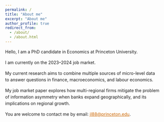 ```yaml
---
permalink: /
title: "About me"
excerpt: "About me"
author_profile: true
redirect_from: 
  - /about/
  - /about.html
---
```


<p></p>

<div style="max-inline-size: 650px;word-wrap: break-word;hyphens: auto;line-height: 1.5;font-size=16px">
<p>Hello, I am a PhD candidate in Economics at Princeton University. </p> 

<p>I am currently on the 2023&ndash;2024 job market.</p>

<p>My current research aims to combine multiple sources of micro-level data to answer questions in finance, macroeconomics, and labour economics. </p>

<p>My job market paper explores how multi-regional firms mitigate the problem of information asymmetry when banks expand geographically, and its implications on regional growth. </p>

<p>You are welcome to contact me by email: <a href="mailto:jl88@princeton.edu" style="color:#cc6600" target="_blank">jl88@princeton.edu</a>.</p>
</div>





<!--

<html>
<head>
<style>
</style>
</head>
<body>

<h2>References</h2>

 <div class="row" style="font-size:16px;display:flex;">
  <div class="column" style="float:left;width:30%;">
    <b style="font-weight:600;">Placement Director</b><br>
    <b style="font-weight:600;">Graduate Administrator</b>
  </div>
  <div class="column" style="float:left;width:20%;">
    Owen Zidar<br>
    Laura Hedden
  </div>
  <div class="column" style="float:left;width:20%;">
    <a href="tel:6092582791">(609) 258-2791</a><br>
    <a href="tel:6092584006">(609) 258-4006</a>
  </div>
  <div class="column" style="float:left;width:20%;">
    <a href = "mailto: ozidar@princeton.edu">ozidar@princeton.edu</a><br>
    <a href = "mailto: lhedden@princeton.edu">lhedden@princeton.edu</a>
  </div>
 </div> 

 <br>

 <div class="row" style="font-size:16px;display:flex;">
  <div class="column" style="float:left;width:34%;">
  <b style="font-weight:600;">Atif R. Mian</b> (main advisor)<br>
  Department of Economics<br>
  Princeton University<br>
  <a href="tel:6092586718">(609) 258-6718</a><br>
  <a href = "mailto: atif@princeton.edu">atif@princeton.edu</a><br>
  <a href="https://atif.scholar.princeton.edu/" target="_blank">Website</a>
  </div>

  <div class="column" style="float:left;width:33%;">
  <b style="font-weight:600;">Wei Xiong</b><br>
  Department of Economics<br>
  Princeton University<br>
  <a href="tel:6092580282">(609) 258-0282</a><br>
  <a href = "mailto: wxiong@princeton.edu">wxiong@princeton.edu</a><br>
  <a href="http://wxiong.mycpanel.princeton.edu/" target="_blank">Website</a>
  </div>

  <div class="column" style="float:left;width:33%;">
  <b style="font-weight:600;">Motohiro Yogo</b><br>
  Department of Economics<br>
  Princeton University<br>
  <a href="tel:6092584467">(609) 258-4467</a><br>
  <a href = "mailto: myogo@princeton.edu">myogo@princeton.edu</a><br>
  <a href="https://sites.google.com/site/motohiroyogo/" target="_blank">Website</a>
  </div>
</div> 

</body>
</html>

-->